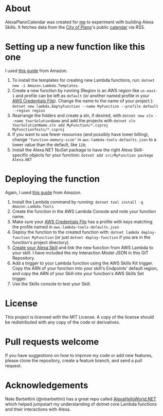 # About
AlexaPlanoCalendar was created for [me](https://twitter.com/cbenard) to experiment with building Alexa Skills. It fetches data from the [City of Plano](http://plano.gov)'s public [calendar](http://plano.gov/rss.aspx#calendar) via RSS.

# Setting up a new function like this one
I used [this guide](https://docs.aws.amazon.com/lambda/latest/dg/lambda-dotnet-coreclr-deployment-package.html) from Amazon.

1. To install the templates for creating new Lambda functions, run: `dotnet new -i Amazon.Lambda.Templates`.
2. Create a new function by running (Region is an AWS region like `us-east-1` and profile can be left as `default` (or another named profile in your [AWS Credentials File](https://docs.aws.amazon.com/cli/latest/userguide/cli-configure-profiles.html)). Change the name to the name of your project.): `dotnet new lambda.EmptyFunction --name MyFunction --profile default --region region`
3. Rearrange the folders and create a sln, if desired, with `dotnet new sln --name YourSolutionName` and add the projects with `dotnet sln YourSolutionName.sln add MyFunction/*.csproj MyFunctionTests/*.csproj`
4. If you want to use fewer resources (and possibly have lower billing), change `"function-memory-size"` in `aws-lambda-tools-defaults.json` to a lower value than the default, like `128`;
5. Install the Alexa.NET NuGet package to have the right Alexa Skill-specific objects for your function: `dotnet add src/MyFunction package Alexa.NET`

# Deploying the function
Again, I used [this guide](https://docs.aws.amazon.com/lambda/latest/dg/lambda-dotnet-coreclr-deployment-package.html) from Amazon.

1. Install the Lambda command by running: `dotnet tool install -g Amazon.Lambda.Tools`
2. Create the function in the AWS Lambda Console and note your function name.
3. Make sure your [AWS Credentials File](https://docs.aws.amazon.com/cli/latest/userguide/cli-configure-profiles.html) has a profile with keys matching the profile named in `aws-lambda-tools-defaults.json`
4. Deploy the function to the created function with: `dotnet lambda deploy-function MyFunction` (or just `dotnet deploy-function` if you are in the function's project directory).
5. [Create your Alexa Skill](https://developer.amazon.com/docs/custom-skills/steps-to-build-a-custom-skill.html) and link the new function from AWS Lambda to your skill. I have included the my Interaction Model JSON in this GIT Repository.
6. Add a trigger to your Lambda function using the AWS Skills Kit trigger. Copy the ARN of your function into your skill's Endpoints' default region, and copy the ARN of your Skill into your function's AWS Skills Set trigger.
7. Use the Skills console to test your Skill.

# License
This project is licensed with the MIT License. A copy of the license should be redistributed with any copy of the code or derivatives.

# Pull requests welcome
If you have suggestions on how to improve my code or add new features, please clone the repository, create a feature branch, and send a pull request.

# Acknowledgements
Nate Barbettini (@nbarbettini) has a great repo called [AlexaHelloWorld.NET](https://github.com/nbarbettini/AlexaHelloWorld.NET) which helped jumpstart my understanding of dotnet core Lambda functions and their interactions with Alexa.